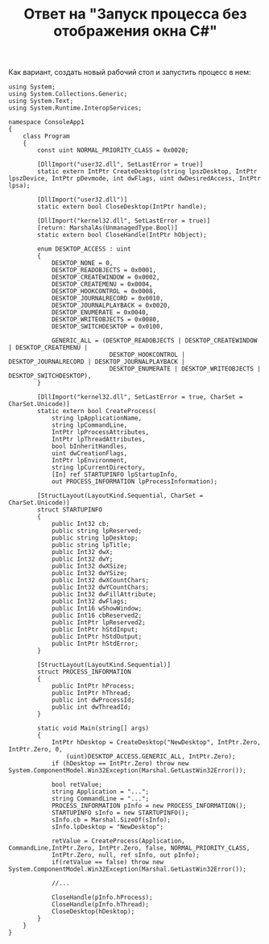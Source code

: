 ﻿---
title: "Ответ на \"Запуск процесса без отображения окна C#\""
se.owner.user_id: 240512
se.owner.display_name: "MSDN.WhiteKnight"
se.owner.link: "https://ru.stackoverflow.com/users/240512/msdn-whiteknight"
se.answer_id: 981539
se.question_id: 981332
se.post_type: answer
se.is_accepted: False
---
<p>Как вариант, создать новый рабочий стол и запустить процесс в нем:</p>

<pre><code>using System;
using System.Collections.Generic;
using System.Text;
using System.Runtime.InteropServices;

namespace ConsoleApp1
{
    class Program
    {
        const uint NORMAL_PRIORITY_CLASS = 0x0020;

        [DllImport("user32.dll", SetLastError = true)]
        static extern IntPtr CreateDesktop(string lpszDesktop, IntPtr lpszDevice, IntPtr pDevmode, int dwFlags, uint dwDesiredAccess, IntPtr lpsa);

        [DllImport("user32.dll")]
        static extern bool CloseDesktop(IntPtr handle);

        [DllImport("kernel32.dll", SetLastError = true)]
        [return: MarshalAs(UnmanagedType.Bool)]
        static extern bool CloseHandle(IntPtr hObject);

        enum DESKTOP_ACCESS : uint
        {
            DESKTOP_NONE = 0,
            DESKTOP_READOBJECTS = 0x0001,
            DESKTOP_CREATEWINDOW = 0x0002,
            DESKTOP_CREATEMENU = 0x0004,
            DESKTOP_HOOKCONTROL = 0x0008,
            DESKTOP_JOURNALRECORD = 0x0010,
            DESKTOP_JOURNALPLAYBACK = 0x0020,
            DESKTOP_ENUMERATE = 0x0040,
            DESKTOP_WRITEOBJECTS = 0x0080,
            DESKTOP_SWITCHDESKTOP = 0x0100,

            GENERIC_ALL = (DESKTOP_READOBJECTS | DESKTOP_CREATEWINDOW | DESKTOP_CREATEMENU |
                            DESKTOP_HOOKCONTROL | DESKTOP_JOURNALRECORD | DESKTOP_JOURNALPLAYBACK |
                            DESKTOP_ENUMERATE | DESKTOP_WRITEOBJECTS | DESKTOP_SWITCHDESKTOP),
        }

        [DllImport("kernel32.dll", SetLastError = true, CharSet = CharSet.Unicode)]
        static extern bool CreateProcess(
            string lpApplicationName,
            string lpCommandLine,
            IntPtr lpProcessAttributes,
            IntPtr lpThreadAttributes,
            bool bInheritHandles,
            uint dwCreationFlags,
            IntPtr lpEnvironment,
            string lpCurrentDirectory,
            [In] ref STARTUPINFO lpStartupInfo,
            out PROCESS_INFORMATION lpProcessInformation);

        [StructLayout(LayoutKind.Sequential, CharSet = CharSet.Unicode)]
        struct STARTUPINFO
        {
            public Int32 cb;
            public string lpReserved;
            public string lpDesktop;
            public string lpTitle;
            public Int32 dwX;
            public Int32 dwY;
            public Int32 dwXSize;
            public Int32 dwYSize;
            public Int32 dwXCountChars;
            public Int32 dwYCountChars;
            public Int32 dwFillAttribute;
            public Int32 dwFlags;
            public Int16 wShowWindow;
            public Int16 cbReserved2;
            public IntPtr lpReserved2;
            public IntPtr hStdInput;
            public IntPtr hStdOutput;
            public IntPtr hStdError;
        }

        [StructLayout(LayoutKind.Sequential)]
        struct PROCESS_INFORMATION
        {
            public IntPtr hProcess;
            public IntPtr hThread;
            public int dwProcessId;
            public int dwThreadId;
        }

        static void Main(string[] args)
        {
            IntPtr hDesktop = CreateDesktop("NewDesktop", IntPtr.Zero, IntPtr.Zero, 0,
                (uint)DESKTOP_ACCESS.GENERIC_ALL, IntPtr.Zero);
            if (hDesktop == IntPtr.Zero) throw new System.ComponentModel.Win32Exception(Marshal.GetLastWin32Error());

            bool retValue;
            string Application = "...";
            string CommandLine = "...";
            PROCESS_INFORMATION pInfo = new PROCESS_INFORMATION();
            STARTUPINFO sInfo = new STARTUPINFO();
            sInfo.cb = Marshal.SizeOf(sInfo);
            sInfo.lpDesktop = "NewDesktop";            

            retValue = CreateProcess(Application, CommandLine,IntPtr.Zero, IntPtr.Zero, false, NORMAL_PRIORITY_CLASS,
            IntPtr.Zero, null, ref sInfo, out pInfo);
            if(retValue == false) throw new System.ComponentModel.Win32Exception(Marshal.GetLastWin32Error());

            //...            

            CloseHandle(pInfo.hProcess);
            CloseHandle(pInfo.hThread);
            CloseDesktop(hDesktop);
        }
    }
}
</code></pre>

